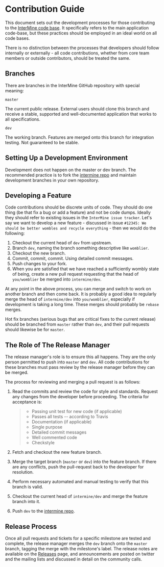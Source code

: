 # Contribution Guide

This document sets out the development processes for those contributing to the [InterMine code base](https://github.com/intermine/intermine). It specifically refers to the main application code-base, but these practices should be employed in an ideal world on all code bases.

There is no distinction between the processes that developers should follow internally or externally - all code contributions, whether from core team members or outside contributors, should be treated the same.

## Branches

There are branches in the InterMine GitHub repository with special meaning:

`master`

The current public release. External users should clone this branch and receive a stable, supported and well-documented application that works to all specifications.

`dev`

The working branch. Features are merged onto this branch for integration testing. Not guaranteed to be stable.

## Setting Up a Development Environment

Development does not happen on the master or dev branch. The recommended practice is to fork the [intermine repo](https://github.com/intermine/intermine) and maintain development branches in your own repository.

## Developing a Feature

Code contributions should be discrete units of code. They should do one thing \(be that fix a bug or add a feature\) and not be code dumps. Ideally they should refer to existing issues in the `InterMine issue tracker`. Let's say we want to develop a new feature - discussed in issue `#12345: We should be better wombles and recycle everything` - then we would do the following:

1. Checkout the current head of `dev` from upstream.
2. Branch `dev`, naming the branch something descriptive like `womblier`.
3. Checkout the new branch.
4. Commit, commit, commit. Using detailed commit messages.
5. Push changes to your fork.
6. When you are satisfied that we have reached a sufficiently wombly state of being, create a new pull request requesting that the head of `you/womblier` be merged into `intermine/dev`.

At any point in the above process, you can merge and switch to work on another branch and then come back. It is probably a good idea to regularly merge the head of `intermine/dev` into `you/womblier`, especially if development is taking a long time. These merges should probably be `rebase` merges.

Hot fix branches \(serious bugs that are critical fixes to the current release\) should be branched from `master` rather than `dev`, and their pull requests should likewise be for `master`.

## The Role of The Release Manager

The release manager's role is to ensure this all happens. They are the only person permitted to push into `master` and `dev`. All code contributions for these branches must pass review by the release manager before they can be merged.

The process for reviewing and merging a pull request is as follows:

1. Read the commits and review the code for style and standards. Request any changes from the developer before proceeding. The criteria for acceptance is:

	> * Passing unit test for new code \(if applicable\)
	> * Passes all tests -- according to Travis
	> * Documentation \(if applicable\)
	> * Single purpose
	> * Detailed commit messages
	> * Well commented code
	> * Checkstyle
2. Fetch and checkout the new feature branch.
3. Merge the target branch \(`master` or `dev`\) into the feature branch. If there are any conflicts, push the pull-request back to the developer for resolution.
4. Perform necessary automated and manual testing to verify that this branch is valid.
5. Checkout the current head of `intermine/dev` and merge the feature branch into it.
6. Push `dev` to the [intermine repo](https://github.com/intermine/intermine).

## Release Process

Once all pull requests and tickets for a specific milestone are tested and complete, the release manager merges the `dev` branch onto the `master` branch, tagging the merge with the milestone's label. The release notes are available on the [Releases](http://github.com/intermine/intermine/releases) page, and announcements are posted on twitter and the mailing lists and discussed in detail on the community calls.

